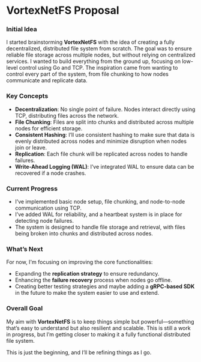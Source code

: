 # VortexNetFS Proposal

### Initial Idea

I started brainstorming **VortexNetFS** with the idea of creating a fully decentralized, distributed file system from scratch. The goal was to ensure reliable file storage across multiple nodes, but without relying on centralized services. I wanted to build everything from the ground up, focusing on low-level control using Go and TCP. The inspiration came from wanting to control every part of the system, from file chunking to how nodes communicate and replicate data.

### Key Concepts

- **Decentralization**: No single point of failure. Nodes interact directly using TCP, distributing files across the network.
- **File Chunking**: Files are split into chunks and distributed across multiple nodes for efficient storage.
- **Consistent Hashing**: I’ll use consistent hashing to make sure that data is evenly distributed across nodes and minimize disruption when nodes join or leave.
- **Replication**: Each file chunk will be replicated across nodes to handle failures.
- **Write-Ahead Logging (WAL)**: I’ve integrated WAL to ensure data can be recovered if a node crashes.


### Current Progress

- I’ve implemented basic node setup, file chunking, and node-to-node communication using TCP. 
- I’ve added WAL for reliability, and a heartbeat system is in place for detecting node failures.
- The system is designed to handle file storage and retrieval, with files being broken into chunks and distributed across nodes.

### What’s Next

For now, I'm focusing on improving the core functionalities:
- Expanding the **replication strategy** to ensure redundancy.
- Enhancing the **failure recovery** process when nodes go offline.
- Creating better testing strategies and maybe adding a **gRPC-based SDK** in the future to make the system easier to use and extend.

### Overall Goal

My aim with **VortexNetFS** is to keep things simple but powerful—something that’s easy to understand but also resilient and scalable. This is still a work in progress, but I’m getting closer to making it a fully functional distributed file system.

This is just the beginning, and I’ll be refining things as I go.